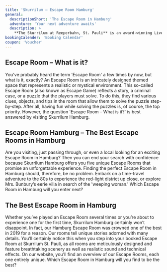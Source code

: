 ```yaml
---
title: 'Skurrilum – Escape Room Hamburg'
general:
  descriptionShort: 'The Escape Room in Hamburg'
  adventure: 'Your next adventure awaits'
  description: >
    **The Skurrilum at Reeperbahn, St. Pauli** is an award-winning Live Escape Game developed by the creative heads at Hamburg’s “Schmidt Theater”. In the middle of the Reeperbahn, five elaborately designed adventure rooms await explorers, thinkers and dreamers of all ages! There are no countdowns, no clocks and no losers! Our philosophy is good stories and lots of fun. Only with intuition and brains teams will become true heroes in **Hamburg’s Top Escape Game**. This is Escape Adventure at its best!
bookingCalender: 'Booking Calendar'
coupon: 'Voucher'
---
```


## Escape Room – What is it?

You've probably heard the term 'Escape Room' a few times by now, but what is it, exactly? An Escape Room is an intricately designed themed space that represents a realistic or mystical environment. This so-called Escape Room (also known as Escape Game) reflects a story, a criminal case, or a puzzle that the players must solve. To do this, they find various clues, objects, and tips in the room that allow them to solve the puzzle step-by-step. After all, having fun while solving the puzzles is, of course, the top priority. However, the question 'Escape Room – What is it?' is best answered by visiting Skurrilum Hamburg.

## Escape Room Hamburg – The Best Escape Rooms in Hamburg

Are you visiting, just passing through, or even a local looking for an exciting Escape Room in Hamburg? Then you can end your search with confidence because Skurrilum Hamburg offers you five unique Escape Rooms that promise an unforgettable experience. Finding the perfect Escape Room in Hamburg should, therefore, be no problem. Embark on a time-travel adventure to the 80s to experience the red-light district up close, or explore Mrs. Bunbury’s eerie villa in search of the 'weeping woman.' Which Escape Room in Hamburg will you enter next?

## The Best Escape Room in Hamburg

Whether you’ve played an Escape Room several times or you’re about to experience one for the first time, Skurrilum Hamburg certainly won’t disappoint. In fact, our Hamburg Escape Room was crowned one of the best in 2019 for a reason. Our rooms tell unique stories adorned with many details. You’ll certainly notice this when you step into your booked Escape Room at Skurrilum St. Pauli, as all rooms are meticulously designed and feature breathtaking scenery as well as realistic sound and technical effects. On our website, you’ll find an overview of our Escape Rooms, each one entirely unique. Which Escape Room in Hamburg will you find to be the best?
